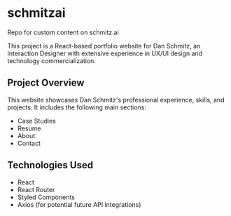 # schmitzai
Repo for custom content on schmitz.ai

This project is a React-based portfolio website for Dan Schmitz, an Interaction Designer with extensive experience in UX/UI design and technology commercialization.

## Project Overview

This website showcases Dan Schmitz's professional experience, skills, and projects. It includes the following main sections:

- Case Studies
- Resume
- About
- Contact

## Technologies Used

- React
- React Router
- Styled Components
- Axios (for potential future API integrations)
